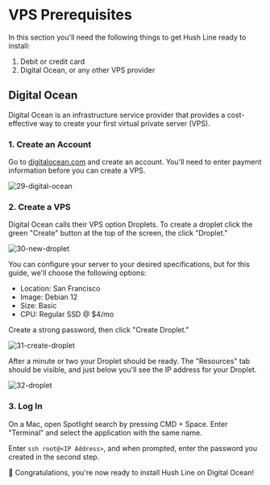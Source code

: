 # VPS Prerequisites 

In this section you'll need the following things to get Hush Line ready to install:

1. Debit or credit card
2. Digital Ocean, or any other VPS provider

## Digital Ocean

Digital Ocean is an infrastructure service provider that provides a cost-effective way to create your first virtual private server (VPS).

### 1. Create an Account

Go to [digitalocean.com](digitalocean.com) and create an account. You'll need to enter payment information before you can create a VPS.

![29-digital-ocean](https://github.com/scidsg/project-info/assets/28545431/b92d130a-94d5-4184-a340-0c596ec68de1)

### 2. Create a VPS

Digital Ocean calls their VPS option Droplets. To create a droplet click the green "Create" button at the top of the screen, the click "Droplet."

![30-new-droplet](https://github.com/scidsg/project-info/assets/28545431/d46c934d-4917-486d-9845-67628b713bd6)

You can configure your server to your desired specifications, but for this guide, we'll choose the following options:

- Location: San Francisco
- Image: Debian 12
- Size: Basic
- CPU: Regular SSD @ $4/mo

Create a strong password, then click "Create Droplet."

![31-create-droplet](https://github.com/scidsg/project-info/assets/28545431/361ccb67-65c4-4da1-85bb-b1988405d70e)

After a minute or two your Droplet should be ready. The "Resources" tab should be visible, and just below you'll see the IP address for your Droplet.

![32-droplet](https://github.com/scidsg/project-info/assets/28545431/d4b148de-0324-4f43-9872-3e17e39115a4)

### 3. Log In

On a Mac, open Spotlight search by pressing CMD + Space. Enter "Terminal" and select the application with the same name. 

Enter `ssh root@<IP Address>`, and when prompted, enter the password you created in the second step.

🎉 Congratulations, you're now ready to install Hush Line on Digital Ocean!